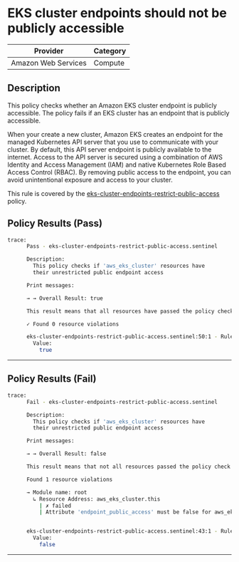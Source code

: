 # EKS cluster endpoints should not be publicly accessible

| Provider            | Category     |
|---------------------|--------------|
| Amazon Web Services | Compute      |

## Description

This policy checks whether an Amazon EKS cluster endpoint is publicly accessible. The policy fails if an EKS cluster has an endpoint that is publicly accessible.

When your create a new cluster, Amazon EKS creates an endpoint for the managed Kubernetes API server that you use to communicate with your cluster. By default, this API server endpoint is publicly available to the internet. Access to the API server is secured using a combination of AWS Identity and Access Management (IAM) and native Kubernetes Role Based Access Control (RBAC). By removing public access to the endpoint, you can avoid unintentional exposure and access to your cluster.

This rule is covered by the [eks-cluster-endpoints-restrict-public-access](https://github.com/hashicorp/policy-library-FSBP-Policy-Set-for-AWS-Terraform/blob/main/policies/eks/eks-cluster-endpoints-restrict-public-access.sentinel) policy.

## Policy Results (Pass)
```bash
trace:
      Pass - eks-cluster-endpoints-restrict-public-access.sentinel

      Description:
        This policy checks if 'aws_eks_cluster' resources have
        their unrestricted public endpoint access

      Print messages:

      → → Overall Result: true

      This result means that all resources have passed the policy check for the policy eks-cluster-endpoints-restrict-public-access.

      ✓ Found 0 resource violations

      eks-cluster-endpoints-restrict-public-access.sentinel:50:1 - Rule "main"
        Value:
          true
```

---

## Policy Results (Fail)
```bash
trace:
      Fail - eks-cluster-endpoints-restrict-public-access.sentinel

      Description:
        This policy checks if 'aws_eks_cluster' resources have
        their unrestricted public endpoint access

      Print messages:

      → → Overall Result: false

      This result means that not all resources passed the policy check and the protected behavior is not allowed for the policy eks-cluster-endpoints-restrict-public-access.

      Found 1 resource violations

      → Module name: root
        ↳ Resource Address: aws_eks_cluster.this
          | ✗ failed
          | Attribute 'endpoint_public_access' must be false for aws_eks_cluster resources. Refer to https://docs.aws.amazon.com/securityhub/latest/userguide/eks-controls.html#eks-1 for more details.


      eks-cluster-endpoints-restrict-public-access.sentinel:43:1 - Rule "main"
        Value:
          false
```

---